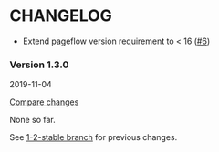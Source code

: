 # CHANGELOG

- Extend pageflow version requirement to < 16
  ([#6](https://github.com/codevise/pageflow-sitemap/pull/6))

### Version 1.3.0

2019-11-04

[Compare changes](https://github.com/codevise/pageflow-sitemap/compare/1-2-stable...v1.3.0)

None so far.

See
[1-2-stable branch](https://github.com/codevise/pageflow-sitemap/blob/1-2-stable/CHANGELOG.md)
for previous changes.
